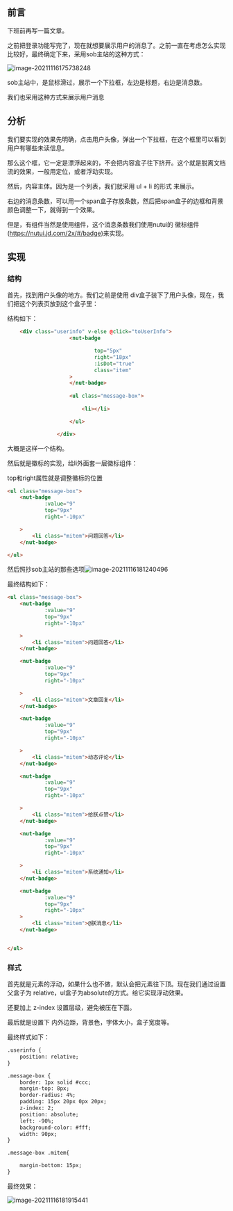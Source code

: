 ## 前言

下班前再写一篇文章。

之前把登录功能写完了，现在就想要展示用户的消息了。之前一直在考虑怎么实现比较好，最终确定下来，采用sob主站的这种方式：

![image-20211116175738248](用户消息盒子.assets/image-20211116175738248.png) 

sob主站中，是鼠标滑过，展示一个下拉框，左边是标题，右边是消息数。

我们也采用这种方式来展示用户消息



## 分析

我们要实现的效果先明确，点击用户头像，弹出一个下拉框，在这个框里可以看到用户有哪些未读信息。

那么这个框，它一定是漂浮起来的，不会把内容盒子往下挤开。这个就是脱离文档流的效果，一般用定位，或者浮动实现。

然后，内容主体。因为是一个列表，我们就采用 ul + li 的形式 来展示。

右边的消息条数，可以用一个span盒子存放条数，然后把span盒子的边框和背景颜色调整一下，就得到一个效果。

但是，有组件当然是使用组件，这个消息条数我们使用nutui的 徽标组件(https://nutui.jd.com/2x/#/badge)来实现。



## 实现

### 结构

首先，找到用户头像的地方。我们之前是使用 div盒子装下了用户头像，现在，我们把这个列表页放到这个盒子里：

结构如下：

```html
    <div class="userinfo" v-else @click="toUserInfo">
                    <nut-badge

                            top="5px"
                            right="18px"
                            :isDot="true"
                            class="item"
                    >
                    </nut-badge>
					
                    <ul class="message-box">
                       
						<li></li>

                    </ul>

                </div>
```



大概是这样一个结构。

然后就是徽标的实现，给li外面套一层徽标组件：

top和right属性就是调整徽标的位置

```html
<ul class="message-box">
    <nut-badge
            :value="9"
            top="9px"	
            right="-10px"

    >
        <li class="mitem">问题回答</li>
    </nut-badge>
    
</ul>
```



然后照抄sob主站的那些选项![image-20211116181240496](用户消息盒子.assets/image-20211116181240496.png) 

最终结构如下：

```html
<ul class="message-box">
    <nut-badge
            :value="9"
            top="9px"
            right="-10px"

    >
        <li class="mitem">问题回答</li>
    </nut-badge>

    <nut-badge
            :value="9"
            top="9px"
            right="-10px"

    >
        <li class="mitem">文章回复</li>
    </nut-badge>

    <nut-badge
            :value="9"
            top="9px"
            right="-10px"

    >
        <li class="mitem">动态评论</li>
    </nut-badge>

    <nut-badge
            :value="9"
            top="9px"
            right="-10px"

    >
        <li class="mitem">给朕点赞</li>
    </nut-badge>

    <nut-badge
            :value="9"
            top="9px"
            right="-10px"

    >
        <li class="mitem">系统通知</li>
    </nut-badge>

    <nut-badge
            :value="9"
            top="9px"
            right="-10px"
    >
        <li class="mitem">@朕消息</li>
    </nut-badge>


</ul>
```



### 样式

首先就是元素的浮动，如果什么也不做，默认会把元素往下顶。现在我们通过设置父盒子为 relative，ul盒子为absolute的方式。给它实现浮动效果。

还要加上 z-index 设置层级，避免被压在下面。

最后就是设置下 内外边距，背景色，字体大小，盒子宽度等。

最终样式如下：

```html
.userinfo {
    position: relative;
}

.message-box {
    border: 1px solid #ccc;
    margin-top: 8px;
    border-radius: 4%;
    padding: 15px 20px 0px 20px;
    z-index: 2;
    position: absolute;
    left: -90%;
    background-color: #fff;
    width: 90px;
}

.message-box .mitem{

    margin-bottom: 15px;
}
```


最终效果：

![image-20211116181915441](用户消息盒子.assets/image-20211116181915441.png) 

